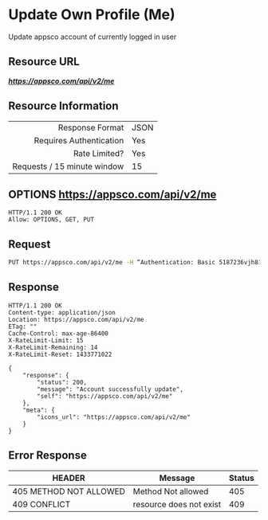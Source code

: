 # Update Own Profile (Me)

Update appsco account of currently logged in user

## Resource URL

___https://appsco.com/api/v2/me___

## Resource Information

|                               |               |
|------------------------------:|---------------|
|Response Format                |JSON           |
|Requires Authentication        |Yes            |
|Rate Limited?                  |Yes            |
|Requests / 15 minute window    |15             |


## OPTIONS https://appsco.com/api/v2/me

```.http
HTTP/1.1 200 OK
Allow: OPTIONS, GET, PUT
```


## Request

```.bash
PUT https://appsco.com/api/v2/me -H “Authentication: Basic 5187236vjh8123” -D "first_name=Fooo"
```

## Response

```.http
HTTP/1.1 200 OK
Content-type: application/json
Location: https://appsco.com/api/v2/me
ETag: ""
Cache-Control: max-age-86400
X-RateLimit-Limit: 15
X-RateLimit-Remaining: 14
X-RateLimit-Reset: 1433771022

{
    "response": {
        "status": 200,
        "message": "Account successfully update",
        "self": "https://appsco.com/api/v2/me"
    },
    "meta": {
        "icons_url": "https://appsco.com/api/v2/me"
    }
}

```

## Error Response

|HEADER                         |Message                        |Status         |
|-------------------------------|-------------------------------|---------------|
|405 METHOD NOT ALLOWED         |Method Not allowed             |405            |
|409 CONFLICT                   |resource does not exist        |409            |
